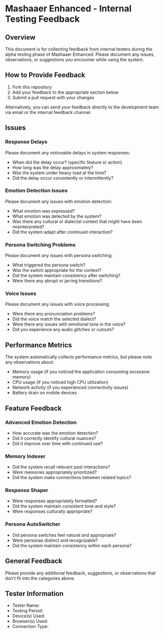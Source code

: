# Mashaaer Enhanced - Internal Testing Feedback

## Overview
This document is for collecting feedback from internal testers during the alpha testing phase of Mashaaer Enhanced. Please document any issues, observations, or suggestions you encounter while using the system.

## How to Provide Feedback
1. Fork this repository
2. Add your feedback to the appropriate section below
3. Submit a pull request with your changes

Alternatively, you can send your feedback directly to the development team via email or the internal feedback channel.

## Issues

### Response Delays
Please document any noticeable delays in system responses:
- When did the delay occur? (specific feature or action)
- How long was the delay approximately?
- Was the system under heavy load at the time?
- Did the delay occur consistently or intermittently?

### Emotion Detection Issues
Please document any issues with emotion detection:
- What emotion was expressed?
- What emotion was detected by the system?
- Was there any cultural or dialectal context that might have been misinterpreted?
- Did the system adapt after continued interaction?

### Persona Switching Problems
Please document any issues with persona switching:
- What triggered the persona switch?
- Was the switch appropriate for the context?
- Did the system maintain consistency after switching?
- Were there any abrupt or jarring transitions?

### Voice Issues
Please document any issues with voice processing:
- Were there any pronunciation problems?
- Did the voice match the selected dialect?
- Were there any issues with emotional tone in the voice?
- Did you experience any audio glitches or cutouts?

## Performance Metrics
The system automatically collects performance metrics, but please note any observations about:
- Memory usage (if you noticed the application consuming excessive memory)
- CPU usage (if you noticed high CPU utilization)
- Network activity (if you experienced connectivity issues)
- Battery drain on mobile devices

## Feature Feedback

### Advanced Emotion Detection
- How accurate was the emotion detection?
- Did it correctly identify cultural nuances?
- Did it improve over time with continued use?

### Memory Indexer
- Did the system recall relevant past interactions?
- Were memories appropriately prioritized?
- Did the system make connections between related topics?

### Response Shaper
- Were responses appropriately formatted?
- Did the system maintain consistent tone and style?
- Were responses culturally appropriate?

### Persona AutoSwitcher
- Did persona switches feel natural and appropriate?
- Were personas distinct and recognizable?
- Did the system maintain consistency within each persona?

## General Feedback
Please provide any additional feedback, suggestions, or observations that don't fit into the categories above.

## Tester Information
- Tester Name: 
- Testing Period: 
- Device(s) Used: 
- Browser(s) Used: 
- Connection Type: